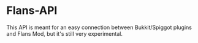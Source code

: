 # Flans-API
This API is meant for an easy connection between Bukkit/Spiggot plugins and Flans Mod, but it's still very experimental.

